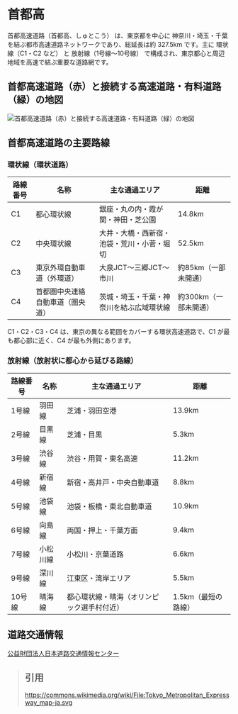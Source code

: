 # 首都高
首都高速道路（首都高、しゅとこう） は、東京都を中心に 神奈川・埼玉・千葉 を結ぶ都市高速道路ネットワークであり、総延長は約 327.5km です。主に 環状線（C1・C2 など） と 放射線（1号線～10号線） で構成され、東京都心と周辺地域を高速で結ぶ重要な道路網です。

## 首都高速道路（赤）と接続する高速道路・有料道路（緑）の地図
![首都高速道路（赤）と接続する高速道路・有料道路（緑）の地図](https://upload.wikimedia.org/wikipedia/commons/thumb/e/e4/Tokyo_Metropolitan_Expressway_map-ja.svg/834px-Tokyo_Metropolitan_Expressway_map-ja.svg.png?20100430235818)

## 首都高速道路の主要路線
### 環状線（環状道路）
|路線番号	|名称	|主な通過エリア	|距離|
|----------|--------|-------|-------|
|C1	|都心環状線	|銀座・丸の内・霞が関・神田・芝公園	|14.8km|
|C2	|中央環状線	|大井・大橋・西新宿・池袋・荒川・小菅・堀切	|52.5km|
|C3	|東京外環自動車道（外環道）	|大泉JCT～三郷JCT～市川	|約85km（一部未開通）|
|C4	|首都圏中央連絡自動車道（圏央道）	|茨城・埼玉・千葉・神奈川を結ぶ広域環状線	|約300km（一部未開通）|

 C1・C2・C3・C4 は、東京の異なる範囲をカバーする環状高速道路で、C1 が最も都心部に近く、C4 が最も外側にあります。

### 放射線（放射状に都心から延びる路線）
|路線番号	|名称	|主な通過エリア	|距離|
|----------|--------|-------|-------|
|1号線	|羽田線	|芝浦・羽田空港	|13.9km|
|2号線	|目黒線	|芝浦・目黒	|5.3km|
|3号線	|渋谷線	|渋谷・用賀・東名高速	|11.2km|
|4号線	| 新宿線	|新宿・高井戸・中央自動車道	|8.8km|
|5号線	| 池袋線	|池袋・板橋・東北自動車道	|10.9km|
|6号線	|向島線	|両国・押上・千葉方面	|9.4km|
|7号線	|小松川線	|小松川・京葉道路	|6.6km|
|9号線	|深川線	|江東区・湾岸エリア	|5.5km|
|10号線	|晴海線	|都心環状線・晴海（オリンピック選手村付近）	|1.5km（最短の路線）|
## 道路交通情報
[公益財団法人日本道路交通情報センター](https://www.jartic.or.jp)



> ## 引用   
> https://commons.wikimedia.org/wiki/File:Tokyo_Metropolitan_Expressway_map-ja.svg
